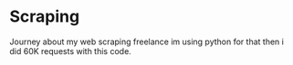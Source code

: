 # Scraping
Journey about my web scraping freelance im using python for that then i did 60K requests with this code. 
